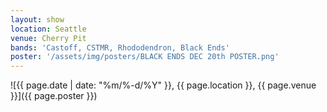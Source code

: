 ```yaml
---
layout: show
location: Seattle
venue: Cherry Pit
bands: 'Castoff, CSTMR, Rhododendron, Black Ends'
poster: '/assets/img/posters/BLACK ENDS DEC 20th POSTER.png'
---
```


![{{ page.date | date: "%m/%-d/%Y" }}, {{ page.location }}, {{ page.venue }}]({{ page.poster }})
